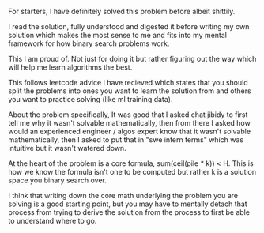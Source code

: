 For starters, I have definitely solved this problem before albeit shittily.

I read the solution, fully understood and digested it before writing my own solution which makes the most sense to me and fits into my mental framework for how binary search problems work.

This I am proud of. Not just for doing it but rather figuring out the way which will help me learn algorithms the best.

This follows leetcode advice I have recieved which states that you should split the problems into ones you want to learn the solution from and others you want to practice solving (like ml training data).

About the problem specifically, It was good that I asked chat jibidy to first tell me why it wasn't solvable mathematically, then from there I asked how would an experienced engineer / algos expert know that it wasn't solvable mathematically, then I asked to put that in "swe intern terms" which was intuitive but it wasn't watered down. 

At the heart of the problem is a core formula, sum(ceil(pile * k)) < H. This is how we know the formula isn't one to be computed but rather k is a solution space you binary search over.

I think that writing down the core math underlying the problem you are solving is a good starting point, but you may have to mentally detach that process from trying to derive the solution from the process to first be able to understand where to go.